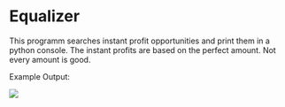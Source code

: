# Equalizer

This programm searches instant profit opportunities and print them in a python console. The instant profits are based on the perfect amount. Not every amount is good.

Example Output:

<img src="https://www2.pic-upload.de/img/36072683/20WIN.png"/>

